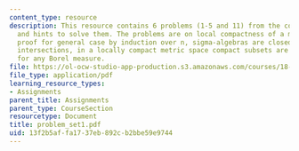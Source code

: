 ```yaml
---
content_type: resource
description: This resource contains 6 problems (1-5 and 11) from the course notes
  and hints to solve them. The problems are on local compactness of a metric space,
  proof for general case by induction over n, sigma-algebras are closed under countable
  intersections, in a locally compact metric space compact subsets are measurable
  for any Borel measure.
file: https://ol-ocw-studio-app-production.s3.amazonaws.com/courses/18-155-differential-analysis-fall-2004/13f2b5affa1737eb892cb2bbe59e9744_problem_set1.pdf
file_type: application/pdf
learning_resource_types:
- Assignments
parent_title: Assignments
parent_type: CourseSection
resourcetype: Document
title: problem_set1.pdf
uid: 13f2b5af-fa17-37eb-892c-b2bbe59e9744
---
```

